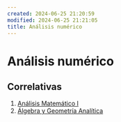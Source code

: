 ```yaml
---
created: 2024-06-25 21:20:59
modified: 2024-06-25 21:21:05
title: Análisis numérico
---
```


# Análisis numérico

## Correlativas

1. [Análisis Matemático I](Análisis%20Matemático%20I/README.md)
2. [Álgebra y Geometría Analítica](Álgebra%20y%20Geometría%20Analítica/README.md)
